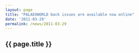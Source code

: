 ```yaml
---
layout: page
title: "PALAEOWORLD back issues are available now online"
date: '2011-03-29'
permalink: /news/2011-03-29
---
```


## {{ page.title }}


